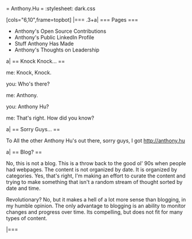 = Anthony.Hu =
:stylesheet: dark.css

[cols="6,10",frame=topbot]
|===
.3+a|
=== Pages ===

* Anthony's Open Source Contributions
* Anthony's Public LinkedIn Profile
* Stuff Anthony Has Made
* Anthony's Thoughts on Leadership

a|
== Knock Knock... ==

me: Knock, Knock.

you: Who's there?

me: Anthony.

you: Anthony Hu?

me: That's right. How did you know?

a|
== Sorry Guys... ==

To All the other Anthony Hu's out there, sorry guys, I got http://anthony.hu

a|
== Blog? ==

No, this is not a blog. This is a throw back to the good ol' 90s when people had webpages. The content is not organized by date. It is organized by categories. Yes, that's right, I'm making an effort to curate the content and trying to make something that isn't a random stream of thought sorted by date and time.

Revolutionary? No, but it makes a hell of a lot more sense than blogging, in my humble opinion. The only advantage to blogging is an ability to monitor changes and progress over time. Its compelling, but does not fit for many types of content.
	
|===

